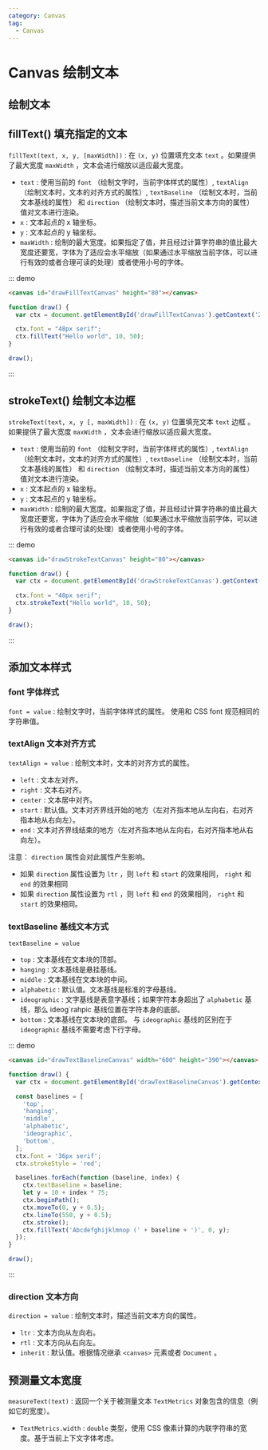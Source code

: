 ```yaml
---
category: Canvas
tag: 
  - Canvas
---
```


# Canvas 绘制文本

## 绘制文本

## fillText() 填充指定的文本

`fillText(text, x, y, [maxWidth])` : 在 `(x, y)` 位置填充文本 `text` 。如果提供了最大宽度 `maxWidth` ，文本会进行缩放以适应最大宽度。

+ `text` : 使用当前的 `font` （绘制文字时，当前字体样式的属性）, `textAlign` （绘制文本时，文本的对齐方式的属性）, `textBaseline` （绘制文本时，当前文本基线的属性） 和 `direction` （绘制文本时，描述当前文本方向的属性） 值对文本进行渲染。
+ `x` : 文本起点的 x 轴坐标。
+ `y` : 文本起点的 y 轴坐标。
+ `maxWidth` : 绘制的最大宽度。如果指定了值，并且经过计算字符串的值比最大宽度还要宽，字体为了适应会水平缩放（如果通过水平缩放当前字体，可以进行有效的或者合理可读的处理）或者使用小号的字体。

::: demo

```html
<canvas id="drawFillTextCanvas" height="80"></canvas>
```

```js
function draw() {
  var ctx = document.getElementById('drawFillTextCanvas').getContext('2d');

  ctx.font = "48px serif";
  ctx.fillText("Hello world", 10, 50);
}

draw();
```

:::

## strokeText() 绘制文本边框

`strokeText(text, x, y [, maxWidth])` :  在 `(x, y)` 位置填充文本 `text` 边框 。如果提供了最大宽度 `maxWidth` ，文本会进行缩放以适应最大宽度。

+ `text` : 使用当前的 `font` （绘制文字时，当前字体样式的属性）, `textAlign` （绘制文本时，文本的对齐方式的属性）, `textBaseline` （绘制文本时，当前文本基线的属性） 和 `direction` （绘制文本时，描述当前文本方向的属性） 值对文本进行渲染。
+ `x` : 文本起点的 x 轴坐标。
+ `y` : 文本起点的 y 轴坐标。
+ `maxWidth` : 绘制的最大宽度。如果指定了值，并且经过计算字符串的值比最大宽度还要宽，字体为了适应会水平缩放（如果通过水平缩放当前字体，可以进行有效的或者合理可读的处理）或者使用小号的字体。

::: demo

```html
<canvas id="drawStrokeTextCanvas" height="80"></canvas>
```

```js
function draw() {
  var ctx = document.getElementById('drawStrokeTextCanvas').getContext('2d');

  ctx.font = "48px serif";
  ctx.strokeText("Hello world", 10, 50);
}

draw();
```

:::

## 添加文本样式

### font 字体样式

`font = value` : 绘制文字时，当前字体样式的属性。 使用和 CSS font 规范相同的字符串值。

### textAlign 文本对齐方式

`textAlign = value` : 绘制文本时，文本的对齐方式的属性。

+ `left` : 文本左对齐。
+ `right` : 文本右对齐。
+ `center` : 文本居中对齐。
+ `start` : 默认值。文本对齐界线开始的地方（左对齐指本地从左向右，右对齐指本地从右向左）。
+ `end` : 文本对齐界线结束的地方（左对齐指本地从左向右，右对齐指本地从右向左）。
  
注意： `direction` 属性会对此属性产生影响。

+ 如果 `direction` 属性设置为 `ltr` ，则 `left` 和 `start` 的效果相同， `right` 和 `end` 的效果相同
+ 如果 `direction` 属性设置为 `rtl` ，则 `left` 和 `end` 的效果相同， `right` 和 `start` 的效果相同。

### textBaseline 基线文本方式

`textBaseline = value`

+ `top` : 文本基线在文本块的顶部。
+ `hanging` : 文本基线是悬挂基线。
+ `middle` : 文本基线在文本块的中间。
+ `alphabetic` : 默认值。文本基线是标准的字母基线。
+ `ideographic` : 文字基线是表意字基线；如果字符本身超出了 `alphabetic` 基线，那么 ideog`rahpic 基线位置在字符本身的底部。
+ `bottom` : 文本基线在文本块的底部。 与 `ideographic` 基线的区别在于 `ideographic` 基线不需要考虑下行字母。

::: demo

```html
<canvas id="drawTextBaselineCanvas" width="600" height="390"></canvas>
```

```js
function draw() {
  var ctx = document.getElementById('drawTextBaselineCanvas').getContext('2d');

  const baselines = [
    'top',
    'hanging',
    'middle',
    'alphabetic',
    'ideographic',
    'bottom',
  ];
  ctx.font = '36px serif';
  ctx.strokeStyle = 'red';

  baselines.forEach(function (baseline, index) {
    ctx.textBaseline = baseline;
    let y = 10 + index * 75;
    ctx.beginPath();
    ctx.moveTo(0, y + 0.5);
    ctx.lineTo(550, y + 0.5);
    ctx.stroke();
    ctx.fillText('Abcdefghijklmnop (' + baseline + ')', 0, y);
  });
}

draw();
```

:::

### direction 文本方向

`direction = value` : 绘制文本时，描述当前文本方向的属性。

+ `ltr` : 文本方向从左向右。
+ `rtl` : 文本方向从右向左。
+ `inherit` : 默认值。根据情况继承 `<canvas>` 元素或者 `Document` 。

## 预测量文本宽度

`measureText(text)` : 返回一个关于被测量文本 `TextMetrics` 对象包含的信息（例如它的宽度）。

+ `TextMetrics.width` : `double` 类型，使用 CSS 像素计算的内联字符串的宽度。基于当前上下文字体考虑。
